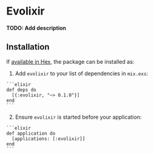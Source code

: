 # Evolixir

**TODO: Add description**

## Installation

If [available in Hex](https://hex.pm/docs/publish), the package can be installed as:

  1. Add `evolixir` to your list of dependencies in `mix.exs`:

    ```elixir
    def deps do
      [{:evolixir, "~> 0.1.0"}]
    end
    ```

  2. Ensure `evolixir` is started before your application:

    ```elixir
    def application do
      [applications: [:evolixir]]
    end
    ```

